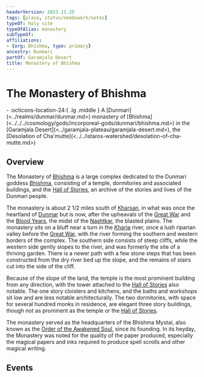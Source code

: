 ```yaml
---
headerVersion: 2023.11.25
tags: [place, status/needswork/notes]
typeOf: holy site
typeOfAlias: monastery
subTypeOf:
affiliations:
- {org: Bhishma, type: primary}
ancestry: Dunmari
partOf: Garamjala Desert
title: Monastery of Bhishma
---
```

# The Monastery of Bhishma
<div class="grid cards ext-narrow-margin ext-one-column" markdown>
-    :octicons-location-24:{ .lg .middle } A [Dunmari](<../realms/dunmar/dunmar.md>) monastery of [Bhishma](<../../../cosmology/gods/incorporeal-gods/dunmari/bhishma.md>) in the [Garamjala Desert](<../garamjala-plateau/garamjala-desert.md>), the [Desolation of Cha'mutte](<../../istaros-watershed/desolation-of-cha-mutte.md>)  
</div>


## Overview
The Monastery of [Bhishma](<../../../cosmology/gods/incorporeal-gods/dunmari/bhishma.md>) is a large complex dedicated to the Dunmari goddess [Bhishma](<../../../cosmology/gods/incorporeal-gods/dunmari/bhishma.md>), consisting of a temple, dormitories and associated buildings, and the [Hall of Stories](<./hall-of-stories.md>), an archive of the stories and lives of the Dunmari people. 

The monastery is about 2 1/2 miles south of [Kharsan](<./kharsan.md>), in what was once the heartland of [Dunmar](<../realms/dunmar/dunmar.md>) but is now, after the upheavals of the [Great War](<../../../events/1500s/great-war.md>) and the [Blood Years](<../../../events/1500s/blood-years.md>), the midst of the [Nashtkar](<./nashtkar.md>), the blasted plains. The monastery sits on a bluff near a turn in the [Kharja](<../../istaros-watershed/rivers/kharja.md>) river, once a lush riparian valley before the [Great War](<../../../events/1500s/great-war.md>), with the river forming the southern and western borders of the complex. The southern side consists of steep cliffs, while the western side gently slopes to the river, and was formerly the site of a thriving garden. There is a newer path with a few stone steps that has been constructed from the dry river bed up the slope, and the remains of stairs cut into the side of the cliff. 

Because of the slope of the land, the temple is the most prominent building from any direction, with the tower attached to the [Hall of Stories](<./hall-of-stories.md>) also notable. The one story cloisters and kitchens, and the baths and workshops sit low and are less notable architecturally. The two dormitories, with space for several hundred monks in residence, are elegant three story buildings, though not as prominent as the temple or the [Hall of Stories](<./hall-of-stories.md>). 

The monastery served as the headquarters of the Bhishma Mystai, also known as the [Order of the Awakened Soul](<../../../groups/dunmari-mystery-cults/order-of-the-awakened-soul.md>), since its founding. In its heyday, the Monastery was noted for the quality of the paper produced, especially the magical papers and inks required to produce spell scrolls and other magical writing.

## Events








